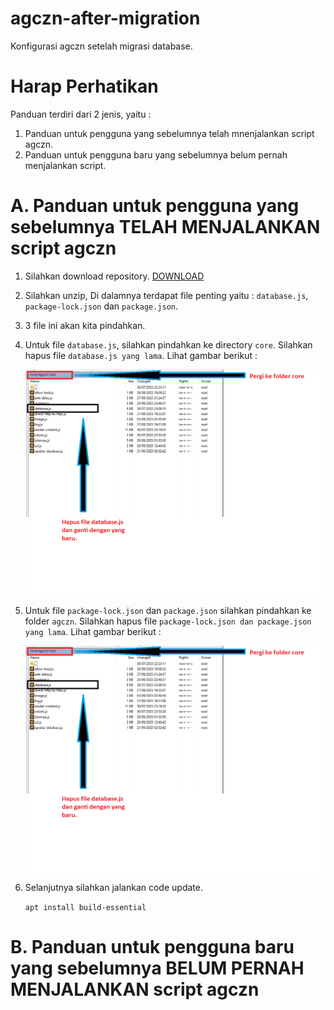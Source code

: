 # agczn-after-migration
Konfigurasi agczn setelah migrasi database.

# Harap Perhatikan
Panduan terdiri dari 2 jenis, yaitu :
1. Panduan untuk pengguna yang sebelumnya telah mnenjalankan script agczn.
2. Panduan untuk pengguna baru yang sebelumnya belum pernah menjalankan script.

# A. Panduan untuk pengguna yang sebelumnya TELAH MENJALANKAN script agczn

1. Silahkan download repository. [DOWNLOAD](https://github.com/maskodingku/agczn-after-migration/archive/refs/heads/main.zip)
2. Silahkan unzip, Di dalamnya terdapat file penting yaitu :  `database.js`, `package-lock.json` dan `package.json`.
3. 3 file ini akan kita pindahkan.
4. Untuk file `database.js`, silahkan pindahkan ke directory `core`. Silahkan hapus file `database.js yang lama`. Lihat gambar berikut :
   
   ![Image](img-01.png)
5. Untuk file `package-lock.json` dan `package.json` silahkan pindahkan ke folder `agczn`. Silahkan hapus file `package-lock.json dan package.json yang lama`. Lihat gambar berikut :

   ![Image](img-01.png)
6. Selanjutnya silahkan jalankan code update.
   
   `apt install build-essential`

# B. Panduan untuk pengguna baru yang sebelumnya BELUM PERNAH MENJALANKAN script agczn
